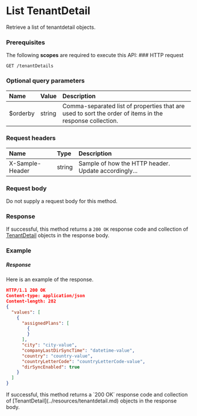 # List TenantDetail

Retrieve a list of tenantdetail objects.
### Prerequisites
The following **scopes** are required to execute this API: ### HTTP request
<!-- { "blockType": "ignored" } -->
```http
GET /tenantDetails
```
### Optional query parameters
|Name|Value|Description|
|:---------------|:--------|:-------|
|$orderby|string|Comma-separated list of properties that are used to sort the order of items in the response collection.|

### Request headers
| Name       | Type | Description|
|:-----------|:------|:----------|
| X-Sample-Header  | string  | Sample of how the HTTP header. Update accordingly...|

### Request body
Do not supply a request body for this method.
### Response
If successful, this method returns a `200 OK` response code and collection of [TenantDetail](../resources/tenantdetail.md) objects in the response body.
### Example
##### Response
Here is an example of the response.
<!-- {
  "blockType": "response",
  "truncated": false,
  "@odata.type": "tenantdetails"
} -->
```json
HTTP/1.1 200 OK
Content-type: application/json
Content-length: 282
{
  "values": [
    {
      "assignedPlans": [
        {
        }
      ],
      "city": "city-value",
      "companyLastDirSyncTime": "datetime-value",
      "country": "country-value",
      "countryLetterCode": "countryLetterCode-value",
      "dirSyncEnabled": true
    }
  ]
}
```

<!-- uuid: 09281b78-df25-4fe5-b8e9-437b3f41c1b7
2015-10-14 23:39:42 UTC -->
<!-- {
  "type": "#page.annotation",
  "description": "List TenantDetail",
  "keywords": "",
  "section": "documentation",
  "tocPath": ""
}-->If successful, this method returns a `200 OK` response code and collection of [TenantDetail](../resources/tenantdetail.md) objects in the response body.
